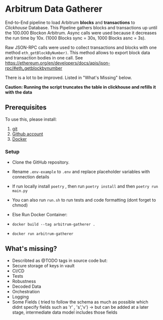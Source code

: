 # Arbitrum Data Gatherer

End-to-End pipeline to load Arbitrum **blocks** and **transactions** to _Clickhouse_ Database.
This Pipeline gathers blocks and transactions up until the 100.000 Blockon Arbitrum. Async calls
were used because it decreases the run time by 10x. (1000 Blocks sync = 30s, 1000 Blocks asnc = 3s).

Raw JSON-RPC calls were used to collect transactions and blocks with one method `eth_getBlockByNumber)`.
This method allows to export block data and transaction bodies in one call. See https://ethereum.org/en/developers/docs/apis/json-rpc/#eth_getblockbynumber

There is a lot to be improved. Listed in "What's Missing" below.

**Caution: Running the script truncates the table in clickhouse and refills it with the data**

## Prerequisites

To use this, please install:

1. [git](https://git-scm.com/book/en/v2/Getting-Started-Installing-Git)
2. [Github account](https://github.com/)
3. [Docker](https://docs.docker.com/engine/install/)

### Setup

- Clone the GitHub repository.
- Rename `.env-example` to `.env` and replace placeholder variables with connection details
- If run locally install `poetry` , then run `poetry install` and then `poetry run main.py`
- You can also run `run.sh` to run tests and code formatting (dont forget to chmod)

- Else Run Docker Container:
- `docker build --tag arbitrum-gatherer .`
- `docker run arbitrum-gatherer`

## What's missing?

- Describted as @TODO tags in source code but:
- Secure storage of keys in vault
- CI/CD
- Tests
- Robustness
- Decoded Data
- Orchestration
- Logging
- Some Fields ( tried to follow the schema as much as possible which didnt specify fields such as 'r' , 's','v') -> but can be added at a later stage, intermediate data model includes those fields
